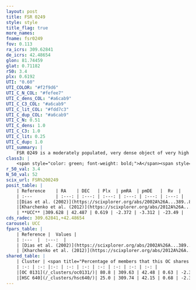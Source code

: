 ```yaml
---
layout: post
title: FSR 0249
style: style
title_flag: true
more_names: 
fname: fsr0249
fov: 0.113
ra_icrs: 309.62841
de_icrs: 42.48654
glon: 81.74459
glat: 0.71182
r50: 3.4
plx: 0.6192
UTI: "0.60"
UTI_COLOR: "#f2f9d6"
UTI_C_N_COL: "#fefee7"
UTI_C_dens_COL: "#a6cab9"
UTI_C_C3_COL: "#a6cab9"
UTI_C_lit_COL: "#fdd7c3"
UTI_C_dup_COL: "#a6cab9"
UTI_C_N: 0.51
UTI_C_dens: 1.0
UTI_C_C3: 1.0
UTI_C_lit: 0.25
UTI_C_dup: 1.0
UTI_summary: |
    FSR 0249 is a moderately populated, very dense object of very high C3 quality. It is poorly studied in the literature, with no articles listed in the last 13 years. This object shares a large percentage of members with 2 later reported entries.
class3: |
    <span style="color: green; font-weight: bold;">A</span><span style="color: green; font-weight: bold;">A</span>
r_50_val: 3.4
N_50_val: 52
scix_url: FSR%200249
posit_table: |
    | Reference    | RA    | DEC   | Plx  | pmRA  | pmDE   |  Rv  |
    | :---         | :---: | :---: | :---: | :---: | :---: | :---: |
    |[Dias et al. (2002)](https://scixplorer.org/abs/2002A%26A...389..871D) | 309.6 | 42.501 | -- | 3.22 | -3.17 | -- |
    |[Kharchenko et al. (2012)](https://scixplorer.org/abs/2012A%26A...543A.156K) | 309.62 | 42.493 | -- | -0.91 | -1.22 | -- |
    | **UCC** |309.628 | 42.487 | 0.619 | -2.372 | -3.312 | -23.49 | 
cds_radec: 309.62841,+42.48654
carousel: UCC
fpars_table: |
    | Reference |  Values |
    | :---  |  :---:  |
    | [Dias et al. (2002)](https://scixplorer.org/abs/2002A%26A...389..871D) | `E(B-V)=1.353, Dist=1790.0, Age=6.1` |
    | [Kharchenko et al. (2012)](https://scixplorer.org/abs/2012A%26A...543A.156K) | `e_bv=1.353, distance=1790, log_age=6.1` |
shared_table: |
    | Cluster | <span title="Percentage of members that this OC shares with the ones listed">%</span>   | RA   | DEC   | Plx   | pmRA  | pmDE  | Rv | UTI |
    | :-: | :-: |:-: | :-: | :-: | :-: | :-: | :-: | :-: |
    |[OC 0131](/_clusters/oc0131/)| 80.8 | 309.63 | 42.48 | 0.63 | -2.37 | -3.34 | -11.77 |0.12 |
    |[HSC 640](/_clusters/hsc640/)| 25.0 | 309.74 | 42.15 | 0.68 | -2.32 | -3.43 | 1.13 |0.5 |
---
```

